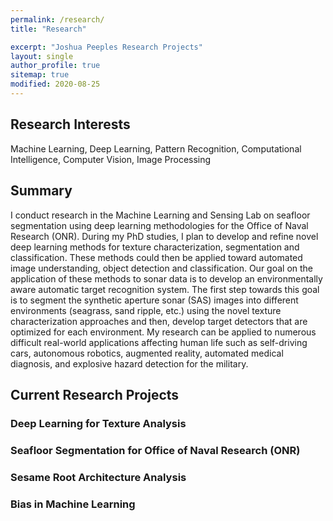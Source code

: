 ```yaml
---
permalink: /research/
title: "Research"

excerpt: "Joshua Peeples Research Projects"
layout: single
author_profile: true
sitemap: true
modified: 2020-08-25
---
```

## Research Interests
 Machine Learning, Deep Learning, Pattern Recognition, Computational Intelligence, Computer Vision, Image Processing
## Summary
I conduct research in the Machine Learning and Sensing Lab on seafloor segmentation using deep learning methodologies for the Office of Naval Research (ONR). During my PhD studies, I plan to develop and refine novel deep learning methods for texture characterization, segmentation and classification. These methods could then be applied toward automated image understanding, object detection and classification. Our goal on the application of these methods to sonar data is to develop an environmentally aware automatic target recognition system. The first step towards this goal is to segment the synthetic aperture sonar (SAS) images into different environments (seagrass, sand ripple, etc.) using the novel texture characterization approaches and then, develop target detectors that are optimized for each environment. My research can be applied to numerous difficult real-world applications affecting human life such as self-driving cars, autonomous robotics, augmented reality, automated medical diagnosis, and explosive hazard detection for the military.  

## Current Research Projects

### Deep Learning for Texture Analysis

### Seafloor Segmentation for Office of Naval Research (ONR)

### Sesame Root Architecture Analysis

### Bias in Machine Learning

